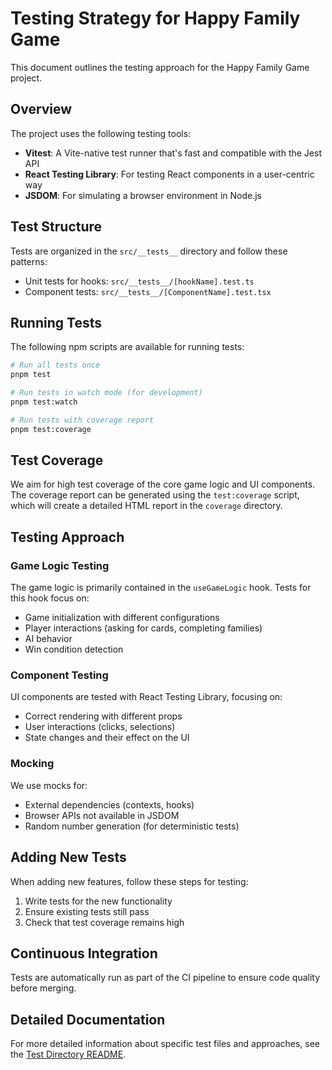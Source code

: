 # Testing Strategy for Happy Family Game

This document outlines the testing approach for the Happy Family Game project.

## Overview

The project uses the following testing tools:

- **Vitest**: A Vite-native test runner that's fast and compatible with the Jest API
- **React Testing Library**: For testing React components in a user-centric way
- **JSDOM**: For simulating a browser environment in Node.js

## Test Structure

Tests are organized in the `src/__tests__` directory and follow these patterns:

- Unit tests for hooks: `src/__tests__/[hookName].test.ts`
- Component tests: `src/__tests__/[ComponentName].test.tsx`

## Running Tests

The following npm scripts are available for running tests:

```bash
# Run all tests once
pnpm test

# Run tests in watch mode (for development)
pnpm test:watch

# Run tests with coverage report
pnpm test:coverage
```

## Test Coverage

We aim for high test coverage of the core game logic and UI components. The coverage report can be generated using the `test:coverage` script, which will create a detailed HTML report in the `coverage` directory.

## Testing Approach

### Game Logic Testing

The game logic is primarily contained in the `useGameLogic` hook. Tests for this hook focus on:

- Game initialization with different configurations
- Player interactions (asking for cards, completing families)
- AI behavior
- Win condition detection

### Component Testing

UI components are tested with React Testing Library, focusing on:

- Correct rendering with different props
- User interactions (clicks, selections)
- State changes and their effect on the UI

### Mocking

We use mocks for:

- External dependencies (contexts, hooks)
- Browser APIs not available in JSDOM
- Random number generation (for deterministic tests)

## Adding New Tests

When adding new features, follow these steps for testing:

1. Write tests for the new functionality
2. Ensure existing tests still pass
3. Check that test coverage remains high

## Continuous Integration

Tests are automatically run as part of the CI pipeline to ensure code quality before merging.

## Detailed Documentation

For more detailed information about specific test files and approaches, see the [Test Directory README](src/__tests__/README.md).
